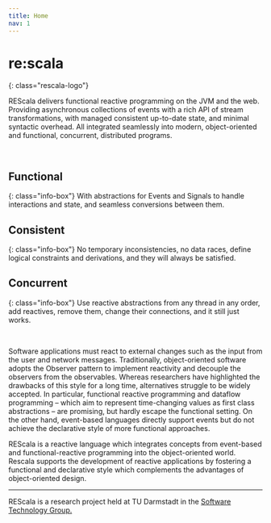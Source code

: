 ```yaml
---
title: Home
nav: 1
---
```


# <span class="rescala-logo-re">re:</span><span class="rescala-logo-scala">scala</span>
{: class="rescala-logo"}

REScala delivers functional reactive programming on the JVM and the web.
Providing asynchronous collections of events with a rich API of stream transformations,
with managed consistent up-to-date state, and minimal syntactic overhead.
All integrated seamlessly into modern, object-oriented and functional, concurrent, distributed programs.

<!-- {% include slideshow.html %} -->

<br />

## Functional
{: class="info-box"}
With abstractions for Events and Signals to handle interactions and state, and seamless conversions between them.

## Consistent
{: class="info-box"}
No temporary inconsistencies, no data races, define logical constraints and derivations, and they will always be satisfied.

## Concurrent
{: class="info-box"}
Use reactive abstractions from any thread in any order, add reactives, remove them, change their connections, and it still just works.

<br />

Software applications must react to external changes such as the input from the user and network messages.
Traditionally, object-oriented software adopts the Observer pattern to implement reactivity and decouple the observers from the observables.
Whereas researchers have highlighted the drawbacks of this style for a long time, alternatives struggle to be widely accepted.
In particular, functional reactive programming and dataflow programming – which aim to represent time-changing values as first class abstractions – are promising,
but hardly escape the functional setting. On the other hand, event-based languages directly support events but do not achieve the declarative style of more functional approaches.


REScala is a reactive language which integrates concepts from event-based and functional-reactive programming into the object-oriented world.
Rescala supports the development of reactive applications by fostering a functional and declarative style which complements the advantages of object-oriented design.

<!-- --- -->
<!-- [Get Started](./manual){: class="btn btn-primary"}
[Sourcecode](https://github.com/guidosalva/REScala/){: class="btn btn-primary"} -->

<!-- <a class="github-button" href="https://github.com/guidosalva/REScala/archive/master.zip" data-style="mega" aria-label="Download guidosalva/REScala on GitHub">Download</a> -->



---
REScala is a research project held at TU Darmstadt in the
[Software Technology Group.](http://www.stg.tu-darmstadt.de/)
